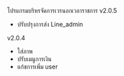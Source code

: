 โปรแกรมบริหรจัดการเวรนอกเวลาราชการ 
v2.0.5
- ปรับปรุงการส่ง Line_admin

v2.0.4
- ใส่ภาพ
- ปรับเมนูการเงิน
- แก้ขการเพิ่ม user


